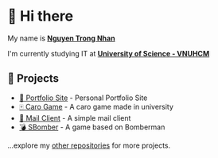 # 👋 Hi there 

My name is [**Nguyen Trong Nhan**](https://nhan925.github.io)

I'm currently studying IT at [**University of Science - VNUHCM**](https://www.hcmus.edu.vn/)

## 🚧 Projects

- [📄 Portfolio Site](https://nhan925.github.io) - Personal Portfolio Site
- [🀄 Caro Game](https://github.com/djxone123456/Runandgo-caro-game) - A caro game made in university
- [📧 Mail Client](https://github.com/nhan925/mail_client) - A simple mail client
- [💣 SBomber](https://github.com/nhan925/SBomber) - A game based on Bomberman

...explore my [other repositories](https://github.com/nhan925?tab=repositories) for more projects.
